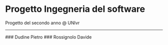 # Progetto Ingegneria del software
Progetto del secondo anno @ UNIvr
<hr>
### Dudine Pietro
### Rossignolo Davide
